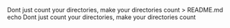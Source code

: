 Dont just count your directories, make your directories count > README.md
echo Dont just count your directories, make your directories count
